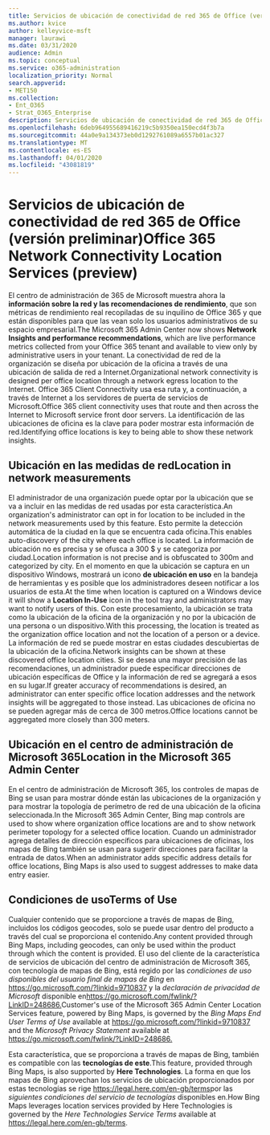 ```yaml
---
title: Servicios de ubicación de conectividad de red 365 de Office (versión preliminar)
ms.author: kvice
author: kelleyvice-msft
manager: laurawi
ms.date: 03/31/2020
audience: Admin
ms.topic: conceptual
ms.service: o365-administration
localization_priority: Normal
search.appverid:
- MET150
ms.collection:
- Ent_O365
- Strat_O365_Enterprise
description: Servicios de ubicación de conectividad de red 365 de Office (versión preliminar)
ms.openlocfilehash: 6deb964955689416219c5b9350ea150ecd4f3b7a
ms.sourcegitcommit: 44a0e9a134373eb0d1292761089a6557b01ac327
ms.translationtype: MT
ms.contentlocale: es-ES
ms.lasthandoff: 04/01/2020
ms.locfileid: "43081819"
---
```

# <a name="office-365-network-connectivity-location-services-preview"></a><span data-ttu-id="f3f30-103">Servicios de ubicación de conectividad de red 365 de Office (versión preliminar)</span><span class="sxs-lookup"><span data-stu-id="f3f30-103">Office 365 Network Connectivity Location Services (preview)</span></span>

<span data-ttu-id="f3f30-104">El centro de administración de 365 de Microsoft muestra ahora la **información sobre la red y las recomendaciones de rendimiento**, que son métricas de rendimiento real recopiladas de su inquilino de Office 365 y que están disponibles para que las vean solo los usuarios administrativos de su espacio empresarial.</span><span class="sxs-lookup"><span data-stu-id="f3f30-104">The Microsoft 365 Admin Center now shows **Network Insights and performance recommendations**, which are live performance metrics collected from your Office 365 tenant and available to view only by administrative users in your tenant.</span></span> <span data-ttu-id="f3f30-105">La conectividad de red de la organización se diseña por ubicación de la oficina a través de una ubicación de salida de red a Internet.</span><span class="sxs-lookup"><span data-stu-id="f3f30-105">Organizational network connectivity is designed per office location through a network egress location to the Internet.</span></span> <span data-ttu-id="f3f30-106">Office 365 Client Connectivity usa esa ruta y, a continuación, a través de Internet a los servidores de puerta de servicios de Microsoft.</span><span class="sxs-lookup"><span data-stu-id="f3f30-106">Office 365 client connectivity uses that route and then across the Internet to Microsoft service front door servers.</span></span> <span data-ttu-id="f3f30-107">La identificación de las ubicaciones de oficina es la clave para poder mostrar esta información de red.</span><span class="sxs-lookup"><span data-stu-id="f3f30-107">Identifying office locations is key to being able to show these network insights.</span></span>

## <a name="location-in-network-measurements"></a><span data-ttu-id="f3f30-108">Ubicación en las medidas de red</span><span class="sxs-lookup"><span data-stu-id="f3f30-108">Location in network measurements</span></span>

<span data-ttu-id="f3f30-109">El administrador de una organización puede optar por la ubicación que se va a incluir en las medidas de red usadas por esta característica.</span><span class="sxs-lookup"><span data-stu-id="f3f30-109">An organization's administrator can opt in for location to be included in the network measurements used by this feature.</span></span> <span data-ttu-id="f3f30-110">Esto permite la detección automática de la ciudad en la que se encuentra cada oficina.</span><span class="sxs-lookup"><span data-stu-id="f3f30-110">This enables auto-discovery of the city where each office is located.</span></span> <span data-ttu-id="f3f30-111">La información de ubicación no es precisa y se ofusca a 300 $ y se categoriza por ciudad.</span><span class="sxs-lookup"><span data-stu-id="f3f30-111">Location information is not precise and is obfuscated to 300m and categorized by city.</span></span> <span data-ttu-id="f3f30-112">En el momento en que la ubicación se captura en un dispositivo Windows, mostrará un icono **de ubicación en uso** en la bandeja de herramientas y es posible que los administradores deseen notificar a los usuarios de esta.</span><span class="sxs-lookup"><span data-stu-id="f3f30-112">At the time when location is captured on a Windows device it will show a **Location In-Use** icon in the tool tray and administrators may want to notify users of this.</span></span> <span data-ttu-id="f3f30-113">Con este procesamiento, la ubicación se trata como la ubicación de la oficina de la organización y no por la ubicación de una persona o un dispositivo.</span><span class="sxs-lookup"><span data-stu-id="f3f30-113">With this processing, the location is treated as the organization office location and not the location of a person or a device.</span></span> <span data-ttu-id="f3f30-114">La información de red se puede mostrar en estas ciudades descubiertas de la ubicación de la oficina.</span><span class="sxs-lookup"><span data-stu-id="f3f30-114">Network insights can be shown at these discovered office location cities.</span></span> <span data-ttu-id="f3f30-115">Si se desea una mayor precisión de las recomendaciones, un administrador puede especificar direcciones de ubicación específicas de Office y la información de red se agregará a esos en su lugar.</span><span class="sxs-lookup"><span data-stu-id="f3f30-115">If greater accuracy of recommendations is desired, an administrator can enter specific office location addresses and the network insights will be aggregated to those instead.</span></span> <span data-ttu-id="f3f30-116">Las ubicaciones de oficina no se pueden agregar más de cerca de 300 metros.</span><span class="sxs-lookup"><span data-stu-id="f3f30-116">Office locations cannot be aggregated more closely than 300 meters.</span></span>

## <a name="location-in-the-microsoft-365-admin-center"></a><span data-ttu-id="f3f30-117">Ubicación en el centro de administración de Microsoft 365</span><span class="sxs-lookup"><span data-stu-id="f3f30-117">Location in the Microsoft 365 Admin Center</span></span>

<span data-ttu-id="f3f30-118">En el centro de administración de Microsoft 365, los controles de mapas de Bing se usan para mostrar dónde están las ubicaciones de la organización y para mostrar la topología de perímetro de red de una ubicación de la oficina seleccionada.</span><span class="sxs-lookup"><span data-stu-id="f3f30-118">In the Microsoft 365 Admin Center, Bing map controls are used to show where organization office locations are and to show network perimeter topology for a selected office location.</span></span> <span data-ttu-id="f3f30-119">Cuando un administrador agrega detalles de dirección específicos para ubicaciones de oficinas, los mapas de Bing también se usan para sugerir direcciones para facilitar la entrada de datos.</span><span class="sxs-lookup"><span data-stu-id="f3f30-119">When an administrator adds specific address details for office locations, Bing Maps is also used to suggest addresses to make data entry easier.</span></span>

## <a name="terms-of-use"></a><span data-ttu-id="f3f30-120">Condiciones de uso</span><span class="sxs-lookup"><span data-stu-id="f3f30-120">Terms of Use</span></span>

<span data-ttu-id="f3f30-121">Cualquier contenido que se proporcione a través de mapas de Bing, incluidos los códigos geocodes, solo se puede usar dentro del producto a través del cual se proporciona el contenido.</span><span class="sxs-lookup"><span data-stu-id="f3f30-121">Any content provided through Bing Maps, including geocodes, can only be used within the product through which the content is provided.</span></span> <span data-ttu-id="f3f30-122">El uso del cliente de la característica de servicios de ubicación del centro de administración de Microsoft 365, con tecnología de mapas de Bing, está regido por las _condiciones de uso disponibles del usuario final de mapas de Bing_ en <https://go.microsoft.com/?linkid=9710837> y la _declaración de privacidad de Microsoft_ disponible en<https://go.microsoft.com/fwlink/?LinkID=248686.></span><span class="sxs-lookup"><span data-stu-id="f3f30-122">Customer's use of the Microsoft 365 Admin Center Location Services feature, powered by Bing Maps, is governed by the _Bing Maps End User Terms of Use_ available at <https://go.microsoft.com/?linkid=9710837> and the _Microsoft Privacy Statement_ available at <https://go.microsoft.com/fwlink/?LinkID=248686.></span></span>

<span data-ttu-id="f3f30-123">Esta característica, que se proporciona a través de mapas de Bing, también es compatible con las **tecnologías de este**.</span><span class="sxs-lookup"><span data-stu-id="f3f30-123">This feature, provided through Bing Maps, is also supported by **Here Technologies**.</span></span> <span data-ttu-id="f3f30-124">La forma en que los mapas de Bing aprovechan los servicios de ubicación proporcionados por estas tecnologías se rige <https://legal.here.com/en-gb/terms>por las _siguientes condiciones del servicio de tecnologías_ disponibles en.</span><span class="sxs-lookup"><span data-stu-id="f3f30-124">How Bing Maps leverages location services provided by Here Technologies is governed by the _Here Technologies Service Terms_ available at <https://legal.here.com/en-gb/terms>.</span></span>
